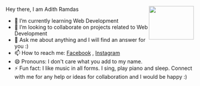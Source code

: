 Hey there, I am Adith Ramdas
<img src="https://user-images.githubusercontent.com/68638084/140784917-5dd72146-531e-4c3d-aff8-958340b9d257.gif" width="120" height="90" align="right"/>
- 🌱 I’m currently learning Web Development 
- 👯 I’m looking to collaborate on projects related to Web Development
- 💬 Ask me about anything and I will find an answer for you :) 
- 📫 How to reach me: [Facebook](https://www.facebook.com/adit.ramdas) , [Instagram](https://www.instagram.com/aditramdas/)
- 😄 Pronouns: I don't care what you add to my name.
- ⚡ Fun fact: I like music in all forms. I sing, play piano and sleep.  Connect with me for any help or ideas for collaboration and I would be happy :)



